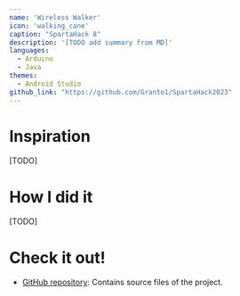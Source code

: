 ```yaml
---
name: 'Wireless Walker'
icon: 'walking_cane'
caption: "SpartaHack 8"
description: '[TODO add summary from MD]'
languages:
  - Arduino
  - Java
themes:
  - Android Studio
github_link: "https://github.com/Granto1/SpartaHack2023"
---
```


# Inspiration

[TODO]

# How I did it

[TODO]

# Check it out!

- [GitHub repository](https://github.com/Granto1/SpartaHack2023): Contains source files of the project. 